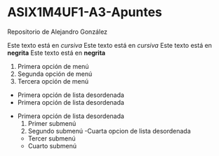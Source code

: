 # ASIX1M4UF1-A3-Apuntes

Repositorio de Alejandro González

Este texto está en *cursiva*
Este texto está en _cursiva_
Este texto está en **negrita**
Este texto está en __negrita__

1. Primera opción de menú
2. Segunda opción de menú
3. Tercera opción de menú

* Primera opción de lista desordenada
* Primera opción de lista desordenada
- Primera opción de lista desordenada
  1. Primer submenú
  2. Segundo submenú
 -Cuarta opcion de lista desordenada
   - Tercer submenú
   - Cuarto submenú
 
